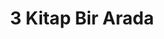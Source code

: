 ---
order: 4
title:  "3 Kitap Bir Arada"
img: "assets/images/slides/1.jpg"
mobile-img: "assets/images/slides/1m.jpg"
href: "kitaplar/"
target: #"_blank"
---